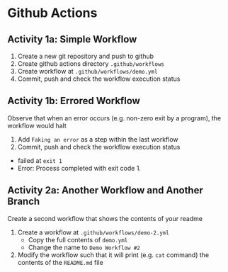 # Github Actions

## Activity 1a: Simple Workflow
1. Create a new git repository and push to github
2. Create github actions directory `.github/workflows`
3. Create workflow at `.github/workflows/demo.yml`
4. Commit, push and check the workflow execution status

## Activity 1b: Errored Workflow
Observe that when an error occurs (e.g. non-zero exit by a program), the workflow would halt
1. Add `Faking an error` as a step within the last workflow
2. Commit, push and check the workflow execution status
  - failed at `exit 1`
  - Error: Process completed with exit code 1.

## Activity 2a: Another Workflow and Another Branch
Create a second workflow that shows the contents of your readme
1. Create a workflow at `.github/workflows/demo-2.yml`
   - Copy the full contents of `demo.yml`
   - Change the name to `Demo Workflow #2`
2. Modify the workflow such that it will print (e.g. `cat` command) the contents of the `README.md` file
